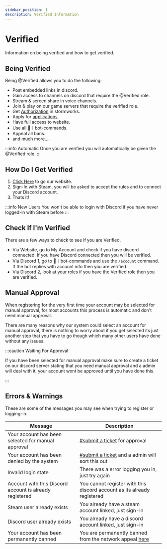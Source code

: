 ```yaml
---
sidebar_position: 1
description: Verified Information
---
```


# Verified

Information on being verified and how to get verified.

## Being Verified

Being <span class="verified-text">@Verified</span> allows you to do the following:

- Post embedded links in discord.
- Gain access to channels on discord that require the <span class="verified-text">@Verified</span> role.
- Stream & screen share in voice channels.
- Join & play on our game servers that require the verified role.
- Get [Authorization](https://docs.trickys.gg/stormworks/auth#getting-auth) in stormworks.
- Apply for [applications](https://trickys.gg/applications/new).
- Have full access to website.
- Use all <span class="discord-text">🤖︱bot-commands</span>.
- Appeal all bans.
- and much more....

:::info Automatic
Once you are verified you will automatically be given the <span class="verified-text">@Verified</span> role.
:::

## How Do I Get Verified

1. [Click Here](https://trickys.gg/login) to go our website.
2. Sign-In with <i class="fa-brands fa-steam"></i> Steam, you will be asked to accept the rules and to connect your <i class="fa-brands fa-discord"></i> Discord account.
3. Thats it!

:::info New Users
You won't be able to login with <i class="fa-brands fa-discord"></i> Discord if you have never logged-in with <i class="fa-brands fa-steam"></i> Steam before
:::

## Check If I'm Verified

There are a few ways to check to see if you are Verified.

- Via Website, go to My Account and check if you have discord connected. If you have Discord connected then you will be verified.
- Via Discord 1, go to <span class="discord-text">🤖︱bot-commands</span> and use the `/account` command. If the bot replies with account info then you are verified.
- Via Discord 2, look at your roles if you have the Verified role then you are verified.

## Manual Approval

When registering for the very first time your account may be selected for manual approval, for most accounts this process is automatic and don't need manual approval.

There are many reasons why our system could select an account for manual approval, there is nothing to worry about if you get selected its just another step that you have to go though which many other users have done without any issues.

:::caution Waiting For Approval

If you have been selected for manual approval make sure to create a ticket on our discord server stating that you need manual approval and a admin will deal with it, your account wont be approved until you have done this.

:::

## Errors & Warnings

These are some of the messages you may see when trying to register or logging-in.

| Message            | Description                                |
|--------------------|--------------------------------------------|
| <span class="update-updated">Your account has been selected for manual approval</span> | <a href="discord://discord.com/channels/710922135580835950/846373509470748722" class="discord-text">#submit a ticket</a> for approval |
| <span class="update-updated">Your account has been denied by the system</span> | <a href="discord://discord.com/channels/710922135580835950/846373509470748722" class="discord-text">#submit a ticket</a> and a admin will sort this out |
| <span class="update-updated">Invalid login state</span> | There was a error logging you in, just try again |
| <span class="update-updated">Account with this Discord account is already registered</span> | You cannot register with this discord account as its already registered |
| <span class="update-updated">Steam user already exists</span> | You already have a steam account linked, just sign-in |
| <span class="update-updated">Discord user already exists</span> | You already have a discord account linked, just sign-in |
| <span class="update-removed">Your account has been permanently banned</span> | You are permanently banned from the network appeal <a href="https://support.trickys.gg" class="discord-text">here</a>|


